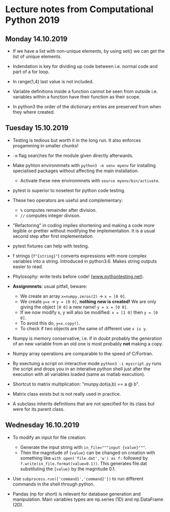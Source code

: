 # Lecture notes from Computational Python 2019

## Monday 14.10.2019

- If we have a list with non-unique elements, by using set() we can get the list of unique elements.

- Indendation is key for dividing up code between i.e. normal code and part of a for loop.

- In range(1,4) last value is not included.

- Variable definitions inside a function cannot be seen from outside i.e. variables within a function have their function as their scope.

- In python3 the order of the dictionary entries are preserved from when they where created.

## Tuesday 15.10.2019

- Testing is tedious but worth it in the long run. It also enforces progamming in smaller chunks!

- `-m` flag searches for the module given directly afterwards.

- Make pyhton environmnets with `python3 -m venv myenv` for installing specialised packages without affecting the main installation. 
    - Activate these new environmnets with `source myenv/bin/activate`.

- pytest is superior to nosetest for python code testing.

- These two operators are useful and complementary:
    - `%` computes remainder after division.
    - `//` computes integer divison. 

- "Refactoring" in coding implies shortening and making a code more legible or prettier without modifying the implementation. It is a usual second step after first implementation.

- pytest fixtures can help with testing.

- f strings (`f"{string}"`) converts expressions with more complex variables into a string. Introduced in python3.6. Makes string outputs easier to read.

- Phylosophy: write tests before code! (www.pythontesting.net).

- **Assignmnets**: usual pitfall, beware:
    - We create an array `x=numpy.zeros(2)` -> `x = [0 0]`.
    - We create `y=x` -> `y = [0 0]`, **nothing new is created!** We are only giving the object `[0 0]` a new name! `y = x = [0 0]`.
    - If we now modify x, y will also be modified: `x = [1 0]` then `y = [0 0]`.
    - To avoid this do, `y=x.copy()`.
    - To check if two objects are the same of different use `x is y`.
 
 - Numpy is memory conservative, i.e. if in doubt probably the generation of an new variable from an old one is most probably **not** making a copy.

 - Numpy array operations are comparable to the speed of C/Fortran.

 - By exectuing a script on interactive mode `python3 -i myscript.py` runs the script and drops you in an interative python shell just after the execution with all variables loaded (same as matlab execution).

 - Shortcut to matrix multiplication: "munpy.dot(a,b) == a @ b".

 - Matrix class exists but is not really used in practice.

 - A subclass inherits definitions that are not specified for its class but were for its parent class.

 ## Wednesday 16.10.2019

 - To modify an input for file creation:
    - Generate the input string with `in_file="""input {value}"""`.
    - Then the magnitude of `{value}` can be changed on creation with something like `with open('file.dat','w') as f:` followed by `f.write(in_file.format(value=0.1))`. This generates file.dat substituting the `{value}` by the magnitude 0.1.

- Use `subprocess.run(['command1','command2'])` to run different commands in the shell through python.

- Pandas (np for short) is relevant for database generation and manipulation. Main variables types are np.series (1D) and np.DataFrame (2D).